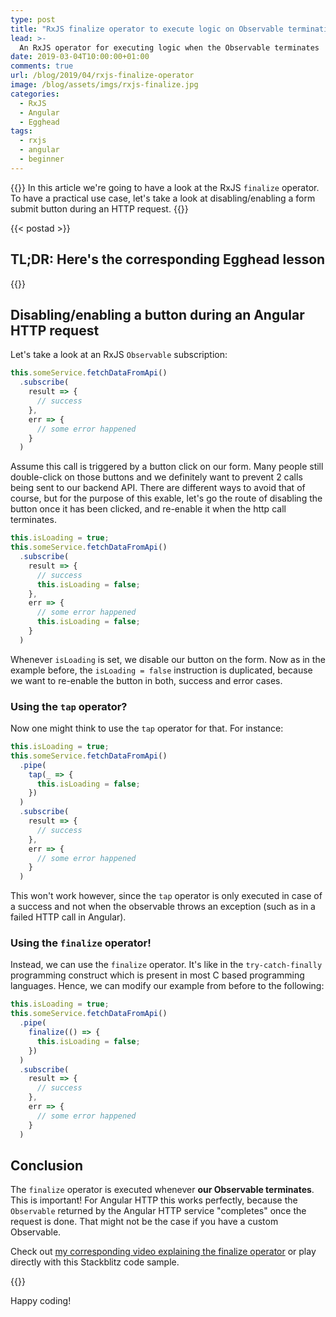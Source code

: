 ```yaml
---
type: post
title: "RxJS finalize operator to execute logic on Observable termination"
lead: >-
  An RxJS operator for executing logic when the Observable terminates
date: 2019-03-04T10:00:00+01:00
comments: true
url: /blog/2019/04/rxjs-finalize-operator
image: /blog/assets/imgs/rxjs-finalize.jpg
categories:
  - RxJS
  - Angular
  - Egghead
tags:
  - rxjs
  - angular
  - beginner
---
```


{{<intro>}}
  In this article we're going to have a look at the RxJS `finalize` operator. To have a practical use case, let's take a look at disabling/enabling a form submit button during an HTTP request.
{{</intro>}}
<!--more-->

{{< postad >}}

## TL;DR: Here's the corresponding Egghead lesson

{{<egghead-lesson uid="lessons/angular-execute-code-when-the-rxjs-observable-terminates-with-the-finalize-operator" >}}

## Disabling/enabling a button during an Angular HTTP request

Let's take a look at an RxJS `Observable` subscription:

```typescript
this.someService.fetchDataFromApi()
  .subscribe(
    result => {
      // success
    },
    err => {
      // some error happened
    }
  )
```

Assume this call is triggered by a button click on our form. Many people still double-click on those buttons and we definitely want to prevent 2 calls being sent to our backend API. There are different ways to avoid that of course, but for the purpose of this exable, let's go the route of disabling the button once it has been clicked, and re-enable it when the http call terminates.

```typescript
this.isLoading = true;
this.someService.fetchDataFromApi()
  .subscribe(
    result => {
      // success
      this.isLoading = false;
    },
    err => {
      // some error happened
      this.isLoading = false;
    }
  )
```

Whenever `isLoading` is set, we disable our button on the form. Now as in the example before, the `isLoading = false` instruction is duplicated, because we want to re-enable the button in both, success and error cases.

### Using the `tap` operator?

Now one might think to use the `tap` operator for that. For instance:

```typescript
this.isLoading = true;
this.someService.fetchDataFromApi()
  .pipe(
    tap(_ => {
      this.isLoading = false;
    })
  )
  .subscribe(
    result => {
      // success
    },
    err => {
      // some error happened
    }
  )
```

This won't work however, since the `tap` operator is only executed in case of a success and not when the observable throws an exception (such as in a failed HTTP call in Angular).

### Using the `finalize` operator!

Instead, we can use the `finalize` operator. It's like in the `try-catch-finally` programming construct which is present in most C based programming languages. Hence, we can modify our example from before to the following:

```typescript
this.isLoading = true;
this.someService.fetchDataFromApi()
  .pipe(
    finalize(() => {
      this.isLoading = false;
    })
  )
  .subscribe(
    result => {
      // success
    },
    err => {
      // some error happened
    }
  )
```

## Conclusion

The `finalize` operator is executed whenever **our Observable terminates**. This is important! For Angular HTTP this works perfectly, because the `Observable` returned by the Angular HTTP service "completes" once the request is done. That might not be the case if you have a custom Observable.

Check out [my corresponding video explaining the finalize operator](https://egghead.io/lessons/angular-execute-code-when-the-rxjs-observable-terminates-with-the-finalize-operator) or play directly with this Stackblitz code sample.

{{<stackblitz uid="edit/rxjs-finalize-operator">}}

Happy coding!